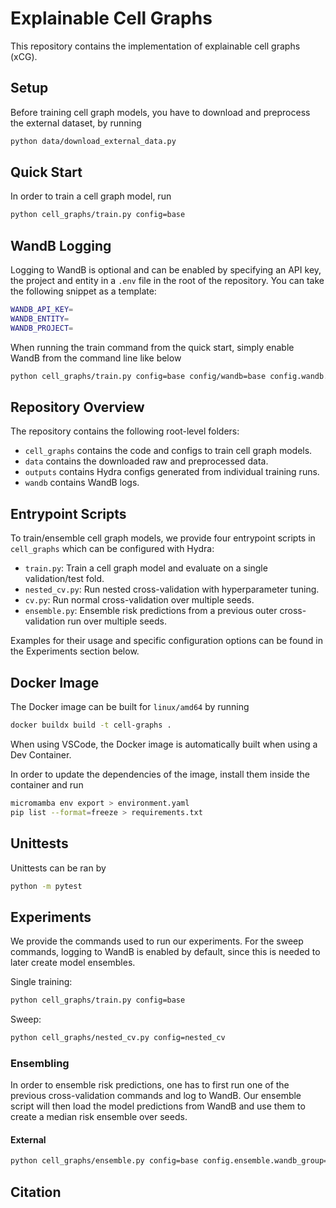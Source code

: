# Explainable Cell Graphs

This repository contains the implementation of explainable cell graphs (xCG).

## Setup

Before training cell graph models, you have to download and preprocess the external dataset, by running

```bash
python data/download_external_data.py
```

## Quick Start

In order to train a cell graph model, run

```bash
python cell_graphs/train.py config=base
```

## WandB Logging

Logging to WandB is optional and can be enabled by specifying an API key, the project and entity in a `.env` file in the root of the repository. You can take the following snippet as a template:

```bash
WANDB_API_KEY=
WANDB_ENTITY=
WANDB_PROJECT=
```

When running the train command from the quick start, simply enable WandB from the command line like below

```bash
python cell_graphs/train.py config=base config/wandb=base config.wandb.mode=online
```

## Repository Overview

The repository contains the following root-level folders:

* `cell_graphs` contains the code and configs to train cell graph models.
* `data` contains the downloaded raw and preprocessed data.
* `outputs` contains Hydra configs generated from individual training runs.
* `wandb` contains WandB logs.

## Entrypoint Scripts

To train/ensemble cell graph models, we provide four entrypoint scripts in `cell_graphs` which can be configured with Hydra:

* `train.py`: Train a cell graph model and evaluate on a single validation/test fold.
* `nested_cv.py`: Run nested cross-validation with hyperparameter tuning.
* `cv.py`: Run normal cross-validation over multiple seeds.
* `ensemble.py`: Ensemble risk predictions from a previous outer cross-validation run over multiple seeds.

Examples for their usage and specific configuration options can be found in the Experiments section below.

## Docker Image

The Docker image can be built for `linux/amd64` by running

```bash
docker buildx build -t cell-graphs .
```

When using VSCode, the Docker image is automatically built when using a Dev Container.

In order to update the dependencies of the image, install them inside the container and run

```bash
micromamba env export > environment.yaml
pip list --format=freeze > requirements.txt
```

## Unittests

Unittests can be ran by

```bash
python -m pytest
```

## Experiments

We provide the commands used to run our experiments. For the sweep commands, logging to WandB is enabled by default, since this is needed to later create model ensembles.

Single training:

```bash
python cell_graphs/train.py config=base
```

Sweep:

```bash
python cell_graphs/nested_cv.py config=nested_cv
```

### Ensembling

In order to ensemble risk predictions, one has to first run one of the previous cross-validation commands and log to WandB. Our ensemble script will then load the model predictions from WandB and use them to create a median risk ensemble over seeds.

#### External

```bash
python cell_graphs/ensemble.py config=base config.ensemble.wandb_group=$GROUP_ID
```

## Citation
